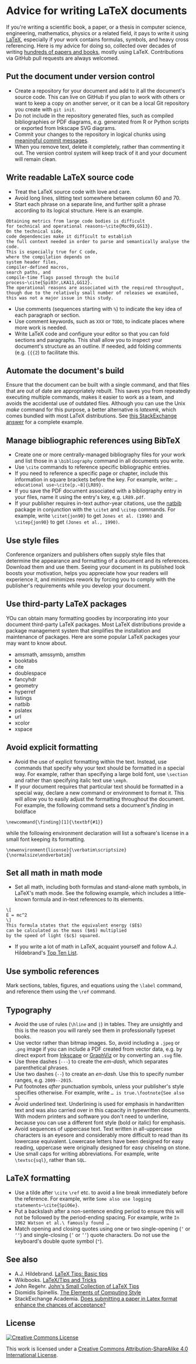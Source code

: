 # Advice for writing LaTeX documents
If you're writing a scientific book, a paper, or a thesis in
computer science, engineering, mathematics, physics or a related
field, it pays to write it using [LaTeX](https://www.latex-project.org/about/),
especially if your work contains
formulas, symbols, and heavy cross referencing.
Here is my advice for doing so, collected over decades of writing
[hundreds of papers and books](https://www.spinellis.gr/pubs/index.html),
mostly using LaTeX.
Contributions via GitHub pull requests are always welcomed.

## Put the document under version control
* Create a repository for your document and add to it all the
  document's source code.
  This can live on GitHub if you plan to work with others or want
  to keep a copy on another server, or it can be a local Git repository
  you create with `git init`.
* Do not include in the repository generated files,
  such as compiled bibliographies or PDF diagrams,
  e.g. generated from R or Python scripts or exported from Inkscape
  SVG diagrams.
* Commit your changes to the repository in logical chunks using
  [meaningful commit messages](https://chris.beams.io/posts/git-commit/).
* When you remove text, delete it completely, rather than commenting
  it out.
  The version control system will keep track of it and your document
  will remain clean.

## Write readable LaTeX source code
* Treat the LaTeX source code with love and care.
* Avoid long lines, slitting text somewhere between column 60 and 70.
* Start each phrase on a separate line, and further split a phrase
  according to its logical structure.
  Here is an example.
```
Obtaining metrics from large code bodies is difficult
for technical and operational reasons~\cite{Moc09,GS13}.
On the technical side,
code dependencies make it difficult to establish
the full context needed in order to parse and semantically analyse the code.
This is especially true for C code,
where the compilation depends on
system header files,
compiler-defined macros,
search paths, and
compile-time flags passed through the build process~\cite{Spi03r,LKA11,GG12}.
The operational reasons are associated with the required throughput,
though due to the relatively small number of releases we examined,
this was not a major issue in this study.
```
* Use comments (sequences starting with `%`) to indicate the key idea of each
  paragraph or section.
* Use comment keywords, such as `XXX` or `TODO`, to indicate places
  where more work is needed.
* Write LaTeX code and configure your editor so that you can
  fold sections and paragraphs.
  This shall allow you to inspect your document's structure as an outline.
  If needed, add folding comments (e.g. `{{{2`) to facilitate this.

## Automate the document's build
Ensure that the document can be built with a single command,
and that files that are out of date are appropriately rebuilt.
This saves you from repeatedly executing multiple commands,
makes it easier to work as a team, and
avoids the accidental use of outdated files.
Although you can use the Unix *make* command for this purpose,
a better alternative is *latexmk*, which comes bundled with
most LaTeX distributions.
See [this StackExchange answer](https://tex.stackexchange.com/a/40759/10140)
for a complete example.

## Manage bibliographic references using BibTeX
* Create one or more centrally-managed bibliography files for your
  work and list those in a `\bibliography` command in all documents you write.
*  Use `\cite` commands to reference specific bibliographic entries.
* If you need to reference a specific page or chapter, include this information
  in square brackets before the key.
  For example, write: `… educational use~\cite[p.~8]{LR89}.`
* If you save the PDF document associated with a bibliography entry in
  your files, name it using the entry's key, e.g. `LR89.pdf`.
* If your publisher requires in-text author-year citations, use the
  [natbib](https://www.ctan.org/pkg/natbib?lang=en) package in conjunction
  with the `\citet` and `\citep` commands.
  For example, write
  `\citet{jon90}` to get `Jones et al. (1990)` and
  `\citep{jon90}` to get `(Jones et al., 1990)`.

## Use style files
Conference organizers and publishers often supply style files that
determine the appearance and formatting of a document and its references.
Download them and use them.
Seeing your document in its published look
boosts your motivation,
helps you appreciate how your readers will experience it, and
minimizes rework by forcing you to comply with the publisher's
requirements while you develop your document.

## Use third-party LaTeX packages
YOu can obtain many formatting goodies by incorporating into
your document third-party LaTeX packages.
Most LaTeX distributions provide a package management system
that simplifies the installation and maintenance of packages.
Here are some popular LaTeX packages your may want to know about.
* amsmath, amssymb, amsthm
* booktabs
* cite
* doublespace
* fancyhdr
* geometry
* hyperref
* listings
* natbib
* pslatex
* url
* xcolor
* xspace

## Avoid explicit formatting
* Avoid the use of explicit formatting within the text.
  Instead, use commands that specify why your text should be formatted
  in a special way.
  For example, rather than specifying a large bold font, use
  `\section` and rather than specifying italic text use `\emph`.
* If your document requires that particular text should be formatted
  in a special way, declare a new command or environment to format it.
  This will allow you to easily adjust the formatting throughout the
  document.
  For example,
  the following command sets a document's *finding* in boldface
```
\newcommand{\finding}[1]{\textbf{#1}}
```
  while the following environment declaration will list
  a software's license in a small font keeping its formatting.
```
\newenvironment{license}{\verbatim\scriptsize}{\normalsize\endverbatim}
```

## Set all math in math mode
* Set all math, including both formulas and stand-alone math symbols,
  in LaTeX's math mode.
  See the following example, which includes a little-known formula
  and in-text references to its elements.
```
\[
E = mc^2
\]
This formula states that the equivalent energy ($E$)
can be calculated as the mass ($m$) multiplied
by the speed of light ($c$) squared.
```
* If you write a lot of math in LaTeX, acquaint yourself and follow
  A.J. Hildebrand's
[Top Ten List](http://www.math.illinois.edu/~ajh/tex/tips-topten.html).

## Use symbolic references
Mark sections, tables, figures, and equations using the `\label` command,
and reference them using the `\ref` command.

## Typography
* Avoid the use of rules (`\hline` and `|`) in tables.
  They are unsightly and this is the reason you will rarely see them
  in professionally typeset books.
* Use vector rather than bitmap images.
  So, avoid including a `.jpeg` or `.png` image if you can include
  a PDF created from vector data, e.g.  by direct export from
  [Inkscape](https://inkscape.org/en/) or
  [GraphViz](http://graphviz.org/) or by converting an `.svg` file.
* Use three dashes (`---`) to create the *em-dash*,
  which separates parenthetical phrases.
* Use two dashes (`--`) to create an *en-dash*.
  Use this to specify number ranges, e.g. `2009--2015`.
* Put footnotes *after* punctuation symbols, unless your publisher's
  style specifies otherwise.
  For example, write `… is true.\footnote{See also …}`
* Avoid underlined text.
  Underlining is used for emphasis in handwritten text and was also
  carried over in this capacity in typewritten documents.
  With modern printers and software you don't need to underline,
  because you can use a different font style (bold or italic) for emphasis.
* Avoid sequences of uppercase text.
  Text written in all-uppercase characters is an eyesore and
  considerably more difficult to read than its lowercase equivalent.
  Lowercase letters have been designed for easy reading,
  uppercase were originally designed for easy chiseling on stone.
* Use small caps for writing abbreviations.
  For example, write `\textsc{sql}`, rather than `SQL`.

## LaTeX formatting
* Use a tilde after `\cite` `\ref` etc. to avoid a line break immediately
  before the reference.
  For example, write `Some also use logging statements~\cite{Spi06e}`.
* Put a backslash after a non-sentence ending period to ensure this will
  not be followed by the period-ending spacing.
  For example, write `In 1962 Watson et al.\ famously found …`
* Match opening and closing quotes using one or two single-opening
  (`‘` or `‘‘`) and single-closing (`’` or `’’`) quote characters.
  Do not use the keyboard's double quote symbol (`"`).


## See also
* A.J. Hildebrand. [LaTeX Tips: Basic tips](http://www.math.uiuc.edu/~ajh/tex/basics.html)
* Wikibooks. [LaTeX/Tips and Tricks](https://en.wikibooks.org/wiki/LaTeX/Tips_and_Tricks)
* John Regehr. [John's Small Collection of LaTeX Tips](https://john.regehr.org/latex/)
* Diomidis Spinellis. [The Elements of Computing Style](https://www.computingstyle.com/)
* StackExchange Academia. [Does submitting a paper in Latex format enhance the chances of acceptance?](https://academia.stackexchange.com/questions/82641/does-submitting-a-paper-in-latex-format-enhance-the-chances-of-acceptance)

## License
[![Creative Commons License](https://i.creativecommons.org/l/by-sa/4.0/88x31.png)](http://creativecommons.org/licenses/by-sa/4.0/)

This work is licensed under a [Creative Commons Attribution-ShareAlike 4.0 International License](http://creativecommons.org/licenses/by-sa/4.0/).
